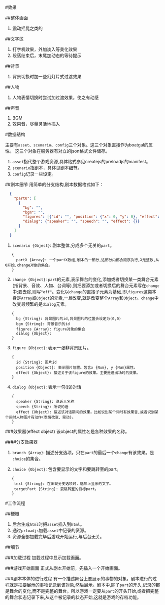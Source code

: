 #效果

##整体画面
1. 震动摇晃之类的

##文字区
1. 打字机效果，外加淡入等美化效果
2. 段落结束后，末尾加动态的等待提示

##背景
1. 背景切换时加一些幻灯片式过渡效果

##人物
1. 人物表情切换时尝试加过渡效果，使之有动感

##声音
1. BGM
2. 效果音，尽量灵活地插入

#数据结构

主要有`asset`、`scenario`、`config`三个对象。这三个对象直接作为boatgal的属性。
这三个对象在服务器有对立的json格式文件储存。
1. `asset`指代整个游戏资源,具体格式参见createjs的preloadjs的manifest。
2. `scenario`指剧本，具体见剧本细节。
3. `config`记录一些设定。

##剧本细节
用简单的分支结构,剧本数据格式如下：
```json
  {
    "part0": [
      {
        "bg": "",
        "bgm": "",
        "figures": [{"id": "", "position": {"x": 0, "y": 0}, "effect": {}}],
        "dialog": {"speaker": "", "speech": "", "effect": {}}
      }
    ]
  }
```

1. `scenario {Object}`: 剧本整体,分成多个无关的`part`。
```
   {
     partX {Array}: 一个partX数组,剧本的一部分,这部分内部会顺序执行,X是整数,从0开始,change对象的集合。
   }
```

2. `change {Object}`: `part`的元素,表示舞台的变化,添加或者切换某一类舞台元素(指背景、音效、人物、台词等),则把要添加或者切换后的舞台元素写在`change`中;要去除,则写`"off"`。变化以`change`的直接子元素为基础,即,`figures`这类本身是`Array`或`Object`的元素,一旦改变,就是改变整个`Array`和`Object`。`change`中改变最频繁的是`dialog`元素。
```
   {
     bg {String}: 背景图片的id,背景图片的位置会设定为(0,0)
     bgm {String}: 背景音乐的id
     figures {Array}: figure对象的集合
     dialog {Object}: 
   }
```

3. `figure {Object}`: 表示一张非背景图片。
```
   {
     id {String}: 图片id
     position {Object}: 表示图片位置。包含x {Num}, y {Num}属性。
     effect {Object}: 描述关于该figure的效果。主要是进出场时的效果。
   }
```

4. `dialog {Object}`: 表示一句(段)对话
```
   {
     speaker {String}: 说话人名称
     speech {String}: 所说的话
     effect {Object}: 描述该对话期间的效果。比如说到某个词时有效果音,或者说到某个词时人物图片有动作(表情改变、晃动)。
   }
```

###效果器(effect object)
该object的属性名是各种效果的名称。

####分支效果器
1. `branch {Array}`: 描述分支选项，只在`part`的最后一个`change`有该效果。是`choice`的集合。

2. `choice {Object}`: 包含要显示的文字和要跳转至的part。
```
   {
    text {String}: 在出现分支选项时，选项上显示的文字。
    targetPart {String}: 要跳转至的目标part。
   }
```

#工作流程

##梗概
1. 后台生成`html`时把`asset`插入到`html`。
2. 通过`prloadjs`加载`asset`中记录的资源。
3. 资源全部加载完毕后游戏开始运行,与后台无关。

##细节

###加载过程
加载过程中显示加载画面。

###游戏开始画面
正式从剧本开始前，先插入一个开始画面。

###剧本本体的进行过程
有一个描述舞台上要展示的事物的对象。剧本进行的过程就是把要展示的事物记录到该对象,然后展示。剧本中,除了`part`的开头,记录的都是舞台的变化,而不是完整的舞台。所以游戏一定要从`part`的开头开始,或者把完整的舞台状态记录下来,从这个被记录的状态开始,这就是游戏的存档功能。
